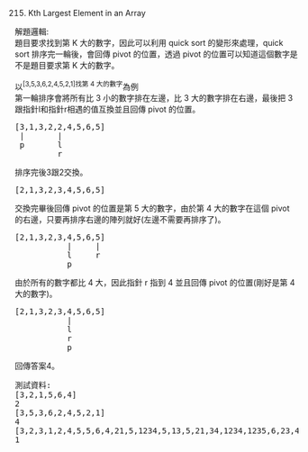 215. Kth Largest Element in an Array

解題邏輯:  
題目要求找到第 K 大的數字，因此可以利用 quick sort 的變形來處理，quick sort 排序完一輪後，會回傳 pivot 的位置，透過 pivot 的位置可以知道這個數字是不是題目要求第 K 大的數字。  

以<sup>[3,5,3,6,2,4,5,2,1]找第 4 大的數字</sup>為例  
第一輪排序會將所有比 3 小的數字排在左邊，比 3 大的數字排在右邊，最後把 3 跟指針l和指針r相遇的值互換並且回傳 pivot 的位置。  
<pre>
[3,1,3,2,2,4,5,6,5]
 |       |
 p       l
         r
</pre>
排序完後3跟2交換。  
<pre>
[2,1,3,2,3,4,5,6,5]
</pre>
交換完畢後回傳 pivot 的位置是第 5 大的數字，由於第 4 大的數字在這個 pivot 的右邊，只要再排序右邊的陣列就好(左邊不需要再排序了)。  
<pre>
[2,1,3,2,3,4,5,6,5]
           |     |
           l     r
           p
</pre>
由於所有的數字都比 4 大，因此指針 r 指到 4 並且回傳 pivot 的位置(剛好是第 4 大的數字)。  
<pre>
[2,1,3,2,3,4,5,6,5]
           |
           l
           r
           p
</pre>
回傳答案4。  


<pre>
測試資料:
[3,2,1,5,6,4]
2
[3,5,3,6,2,4,5,2,1]
4
[3,2,3,1,2,4,5,5,6,4,21,5,1234,5,13,5,21,34,1234,1235,6,23,463,451,234,36,57,67,3,45,2345,1234]
1
</pre>
